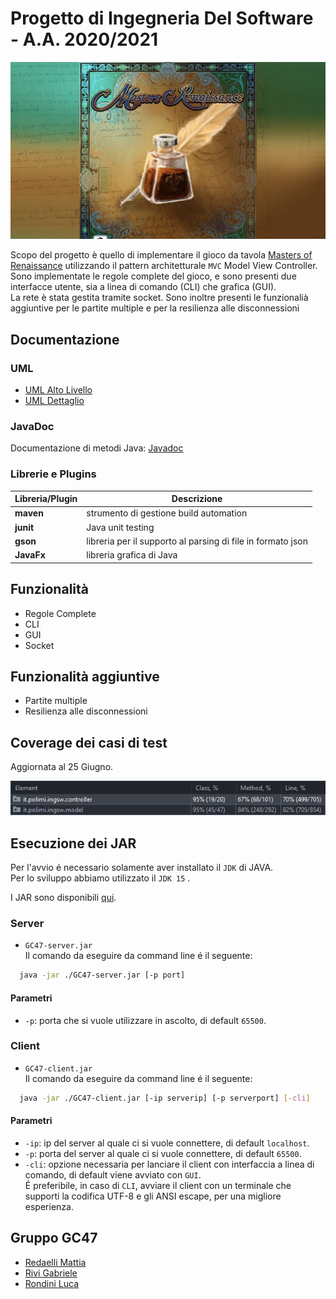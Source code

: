 
# Progetto di Ingegneria Del Software - A.A. 2020/2021

<p>
  <img src="src/main/resources/img/javaFX/background.jpg">
</p>

Scopo del progetto è quello di implementare il gioco da tavola [Masters of Renaissance](http://craniointernational.com/products/masters-of-renaissance/) utilizzando il pattern architetturale `MVC` Model View Controller.  
Sono implementate le regole complete del gioco, e sono presenti due interfacce utente, sia a linea di comando (CLI) che grafica (GUI).  
La rete è stata gestita tramite socket. Sono inoltre presenti le funzionalià aggiuntive per le partite multiple e per la resilienza alle disconnessioni

## Documentazione

### UML
- [UML Alto Livello]()
- [UML Dettaglio]()

### JavaDoc
Documentazione di metodi Java: [Javadoc](/deliverables/JavaDoc)

### Librerie e Plugins
|Libreria/Plugin|Descrizione|
|---------------|-----------|
|__maven__|strumento di gestione build automation|
|__junit__|Java unit testing|
|__gson__|libreria per il supporto al parsing di file in formato json|
|__JavaFx__|libreria grafica di Java|

## Funzionalità

- Regole Complete
- CLI
- GUI
- Socket

## Funzionalità aggiuntive

- Partite multiple
- Resilienza alle disconnessioni

## Coverage dei casi di test
Aggiornata al 25 Giugno.
<p>
  <img src="/utilities/coverage/coverage 25-06.png">
</p>

## Esecuzione dei JAR
Per l'avvio é necessario solamente aver installato il `JDK` di JAVA.   
Per lo sviluppo abbiamo utilizzato il `JDK 15` .

I JAR sono disponibili [qui](/deliverables/jar).  

### Server
- `GC47-server.jar`  
Il comando da eseguire da command line é il seguente:
```bash 
  java -jar ./GC47-server.jar [-p port]
```
#### Parametri
- `-p`: porta che si vuole utilizzare in ascolto, di default `65500`.

### Client
- `GC47-client.jar`  
Il comando da eseguire da command line é il seguente:
```bash 
  java -jar ./GC47-client.jar [-ip serverip] [-p serverport] [-cli]
```
#### Parametri
- `-ip`: ip del server al quale ci si vuole connettere, di default `localhost`.
- `-p`: porta del server al quale ci si vuole connettere, di default `65500`.
- `-cli`: opzione necessaria per lanciare il client con interfaccia a linea di comando, di default viene avviato con `GUI`.  
É preferibile, in caso di `CLI`, avviare il client con un terminale che supporti la codifica UTF-8 e gli ANSI escape, per una migliore esperienza.

## Gruppo GC47

- [Redaelli Mattia](https://github.com/redaellimattia)
- [Rivi Gabriele](https://github.com/GabrieleRivi)
- [Rondini Luca](https://github.com/LucaRondini)

